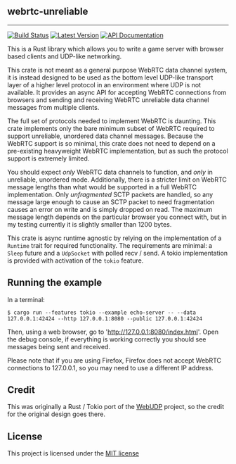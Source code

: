 ## webrtc-unreliable

---

[![Build Status](https://img.shields.io/circleci/project/github/triplehex/webrtc-unreliable.svg)](https://circleci.com/gh/triplehex/webrtc-unreliable)
[![Latest Version](https://img.shields.io/crates/v/webrtc-unreliable.svg)](https://crates.io/crates/webrtc-unreliable)
[![API Documentation](https://docs.rs/webrtc-unreliable/badge.svg)](https://docs.rs/webrtc-unreliable)

This is a Rust library which allows you to write a game server with browser
based clients and UDP-like networking.

This crate is not meant as a general purpose WebRTC data channel system, it is
instead designed to be used as the bottom level UDP-like transport layer of a
higher level protocol in an environment where UDP is not available. It provides
an async API for accepting WebRTC connections from browsers and sending and
receiving WebRTC unreliable data channel messages from multiple clients.

The full set of protocols needed to implement WebRTC is daunting. This
crate implements only the bare minimum subset of WebRTC required to support
unreliable, unordered data channel messages. Because the WebRTC support is
so minimal, this crate does not need to depend on a pre-existing heavyweight
WebRTC implementation, but as such the protocol support is extremely limited.

You should expect *only* WebRTC data channels to function, and *only* in
unreliable, unordered mode. Additionally, there is a stricter limit on WebRTC
message lengths than what would be supported in a full WebRTC implementation.
Only *unfragmented* SCTP packets are handled, so any message large enough to
cause an SCTP packet to need fragmentation causes an error on write and is
simply dropped on read. The maximum message length depends on the particular
browser you connect with, but in my testing currently it is slightly smaller
than 1200 bytes.

This crate is async runtime agnostic by relying on the implementation of a
`Runtime` trait for required functionality. The requirements are minimal: a
`Sleep` future and a `UdpSocket` with polled recv / send. A tokio
implementation is provided with activation of the `tokio` feature.

## Running the example

In a terminal: 

```
$ cargo run --features tokio --example echo-server -- --data 127.0.0.1:42424 --http 127.0.0.1:8080 --public 127.0.0.1:42424
```

Then, using a web browser, go to 'http://127.0.0.1:8080/index.html'. Open the
debug console, if everything is working correctly you should see messages being
sent and received.

Please note that if you are using Firefox, Firefox does not accept WebRTC
connections to 127.0.0.1, so you may need to use a different IP address.

## Credit

This was originally a Rust / Tokio port of the
[WebUDP](https://github.com/seemk/WebUdp) project, so the credit for the
original design goes there.

## License

This project is licensed under the [MIT license](LICENSE)

